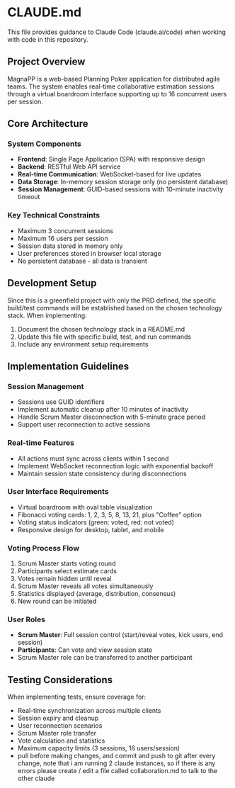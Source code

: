 # CLAUDE.md

This file provides guidance to Claude Code (claude.ai/code) when working with code in this repository.

## Project Overview

MagnaPP is a web-based Planning Poker application for distributed agile teams. The system enables real-time collaborative estimation sessions through a virtual boardroom interface supporting up to 16 concurrent users per session.

## Core Architecture

### System Components
- **Frontend**: Single Page Application (SPA) with responsive design
- **Backend**: RESTful Web API service
- **Real-time Communication**: WebSocket-based for live updates
- **Data Storage**: In-memory session storage only (no persistent database)
- **Session Management**: GUID-based sessions with 10-minute inactivity timeout

### Key Technical Constraints
- Maximum 3 concurrent sessions
- Maximum 16 users per session  
- Session data stored in memory only
- User preferences stored in browser local storage
- No persistent database - all data is transient

## Development Setup

Since this is a greenfield project with only the PRD defined, the specific build/test commands will be established based on the chosen technology stack. When implementing:

1. Document the chosen technology stack in a README.md
2. Update this file with specific build, test, and run commands
3. Include any environment setup requirements

## Implementation Guidelines

### Session Management
- Sessions use GUID identifiers
- Implement automatic cleanup after 10 minutes of inactivity
- Handle Scrum Master disconnection with 5-minute grace period
- Support user reconnection to active sessions

### Real-time Features
- All actions must sync across clients within 1 second
- Implement WebSocket reconnection logic with exponential backoff
- Maintain session state consistency during disconnections

### User Interface Requirements
- Virtual boardroom with oval table visualization
- Fibonacci voting cards: 1, 2, 3, 5, 8, 13, 21, plus "Coffee" option
- Voting status indicators (green: voted, red: not voted)
- Responsive design for desktop, tablet, and mobile

### Voting Process Flow
1. Scrum Master starts voting round
2. Participants select estimate cards
3. Votes remain hidden until reveal
4. Scrum Master reveals all votes simultaneously
5. Statistics displayed (average, distribution, consensus)
6. New round can be initiated

### User Roles
- **Scrum Master**: Full session control (start/reveal votes, kick users, end session)
- **Participants**: Can vote and view session state
- Scrum Master role can be transferred to another participant

## Testing Considerations

When implementing tests, ensure coverage for:
- Real-time synchronization across multiple clients
- Session expiry and cleanup
- User reconnection scenarios
- Scrum Master role transfer
- Vote calculation and statistics
- Maximum capacity limits (3 sessions, 16 users/session)
- pull before making changes, and commit and push to git after every change, note that i am running 2 claude instances, so if there is any errors please create / edit a file called collaboration.md to talk to the other claude
